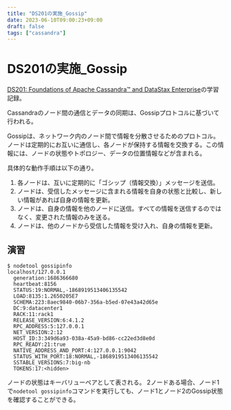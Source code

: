 ```yaml
---
title: "DS201の実施_Gossip"
date: 2023-06-10T09:00:23+09:00
draft: false
tags: ["cassandra"] 
---
```

<!--more-->
# DS201の実施_Gossip
[DS201: Foundations of Apache Cassandra™ and DataStax Enterprise](https://www.datastax.com/jp/resources/datasheet/ds201-datastax-enterprise-foundations-apache-cassandratm)の学習記録。

Cassandraのノード間の通信とデータの同期は、Gossipプロトコルに基づいて行われる。

Gossipは、ネットワーク内のノード間で情報を分散させるためのプロトコル。ノードは定期的にお互いに通信し、各ノードが保持する情報を交換する。この情報には、ノードの状態やトポロジー、データの位置情報などが含まれる。

具体的な動作手順は以下の通り。

1. 各ノードは、互いに定期的に「ゴシップ（情報交換）」メッセージを送信。
2. ノードは、受信したメッセージに含まれる情報を自身の状態と比較し、新しい情報があれば自身の情報を更新。
3. ノードは、自身の情報を他のノードに送信。すべての情報を送信するのではなく、変更された情報のみを送る。
4. ノードは、他のノードから受信した情報を受け入れ、自身の情報を更新。

## 演習
```
$ nodetool gossipinfo
localhost/127.0.0.1
  generation:1686366680
  heartbeat:8156
  STATUS:19:NORMAL,-1868919513406135542
  LOAD:8135:1.2650205E7
  SCHEMA:223:8aec9840-06b7-356a-b5ed-07e43a42d65e
  DC:9:datacenter1
  RACK:11:rack1
  RELEASE_VERSION:6:4.1.2
  RPC_ADDRESS:5:127.0.0.1
  NET_VERSION:2:12
  HOST_ID:3:349d6a93-038a-45a9-bd86-cc22ed3d8e0d
  RPC_READY:21:true
  NATIVE_ADDRESS_AND_PORT:4:127.0.0.1:9042
  STATUS_WITH_PORT:18:NORMAL,-1868919513406135542
  SSTABLE_VERSIONS:7:big-nb
  TOKENS:17:<hidden>
```

ノードの状態はキーバリューペアとして表される。
2ノードある場合、ノード1で`nodetool gossipinfo`コマンドを実行しても、ノード1とノード2のGossip状態を確認することができる。

